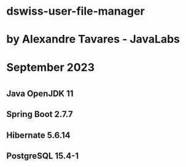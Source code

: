 # dswiss-user-file-manager
#
# by Alexandre Tavares - JavaLabs
# September 2023
#
## Java OpenJDK 11
## Spring Boot 2.7.7
## Hibernate 5.6.14
## PostgreSQL 15.4-1

